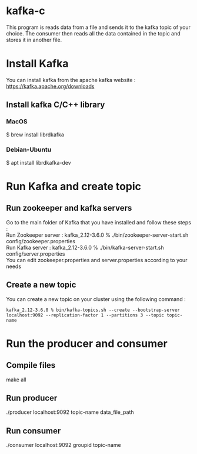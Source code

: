 # kafka-c

This program is  reads data from a file and sends it to the kafka topic of your choice. The consumer then reads all the data contained in the topic and stores it in another file.



# Install Kafka
You can install kafka from the apache kafka website : https://kafka.apache.org/downloads 
## Install kafka C/C++ library 
### MacOS 
$ brew install librdkafka
### Debian-Ubuntu
$ apt install librdkafka-dev

# Run Kafka and create topic
## Run zookeeper and kafka servers
<p>Go to the main folder of Kafka that you have installed and follow these steps : <br>
Run Zookeeper server : kafka_2.12-3.6.0 % ./bin/zookeeper-server-start.sh config/zookeeper.properties <br>
Run Kafka server :   kafka_2.12-3.6.0 % ./bin/kafka-server-start.sh config/server.properties <br>
You can edit zookeeper.properties and server.properties according to your needs </p>

## Create a new topic

  You can create a new topic on your cluster using the following command : <br>
  ```console
  kafka_2.12-3.6.0 % bin/kafka-topics.sh --create --bootstrap-server localhost:9092 --replication-factor 1 --partitions 3 --topic topic-name
  ```


# Run the producer and consumer
## Compile files 
make all

## Run producer 
./producer localhost:9092 topic-name data_file_path

## Run consumer
./consumer localhost:9092 groupid topic-name




